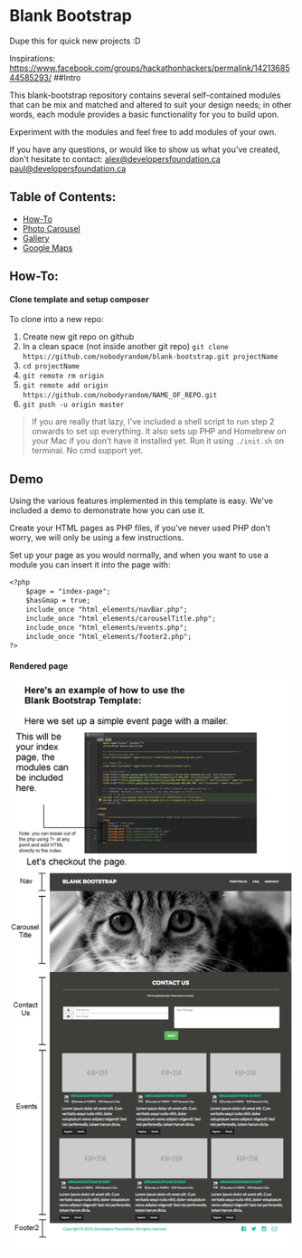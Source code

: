 # Blank Bootstrap
Dupe this for quick new projects :D

Inspirations: https://www.facebook.com/groups/hackathonhackers/permalink/1421368544585293/
##Intro

This blank-bootstrap repository contains several self-contained modules that can be mix and matched and altered to
suit your design needs; in other words, each module provides a basic functionality for you to build upon.

Experiment with the modules and feel free to add modules of your own.

If you have any questions, or would like to show us what you've created, don't hesitate to contact:
    alex@developersfoundation.ca
    paul@developersfoundation.ca
    

## Table of Contents:

- [How-To](#how-to)
- [Photo Carousel](#carousel-three)
- [Gallery](#gallery)
- [Google Maps](#google-maps)

## How-To:
#### Clone template and setup composer
To clone into a new repo:

1. Create new git repo on github
2. In a clean space (not inside another git repo) `git clone https://github.com/nobodyrandom/blank-bootstrap.git projectName`
3. `cd projectName`
4. `git remote rm origin`
5. `git remote add origin https://github.com/nobodyrandom/NAME_OF_REPO.git`
6. `git push -u origin master`

> If you are really that lazy, I've included a shell script to run step 2 onwards to set up everything. 
It also sets up PHP and Homebrew on your Mac if you don't have it installed yet. 
Run it using `./init.sh` on terminal. No cmd support yet.



## Demo

Using the various features implemented in this template is easy. We've included a demo to demonstrate how you can use it.

Create your HTML pages as PHP files, if you've never used PHP don't worry, we will only be using a few instructions.

Set up your page as you would normally, and when you want to use a module you can insert it into the
page with:

    <?php 
        $page = "index-page";
        $hasGmap = true;
        include_once "html_elements/navBar.php";
        include_once "html_elements/carouselTitle.php";
        include_once "html_elements/events.php";
        include_once "html_elements/footer2.php";
    ?>

#### Rendered page
![](blankbootstrap.png)



